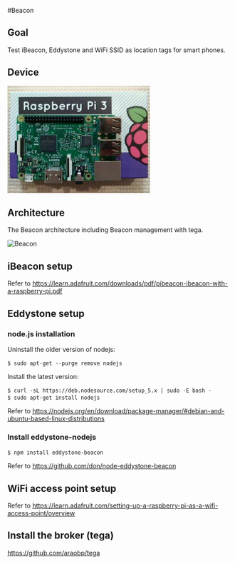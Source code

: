 #Beacon

## Goal

Test iBeacon, Eddystone and WiFi SSID as location tags for smart phones.

## Device
![rpi3](./rpi3.png)

## Architecture
The Beacon architecture including Beacon management with tega.

![Beacon](https://docs.google.com/drawings/d/1ddUhcWiNF57k3DRVUa-Zz_Lcl1cscXHIdlRZLvoy8NA/pub?w=960&h=720)

## iBeacon setup

Refer to https://learn.adafruit.com/downloads/pdf/pibeacon-ibeacon-with-a-raspberry-pi.pdf

## Eddystone setup

### node.js installation

Uninstall the older version of nodejs:
```
$ sudo apt-get --purge remove nodejs
```

Install the latest version:
```
$ curl -sL https://deb.nodesource.com/setup_5.x | sudo -E bash -
$ sudo apt-get install nodejs
```

Refer to https://nodejs.org/en/download/package-manager/#debian-and-ubuntu-based-linux-distributions

### Install eddystone-nodejs

```
$ npm install eddystone-beacon
```
Refer to https://github.com/don/node-eddystone-beacon

## WiFi access point setup

Refer to https://learn.adafruit.com/setting-up-a-raspberry-pi-as-a-wifi-access-point/overview

## Install the broker (tega)

https://github.com/araobp/tega
